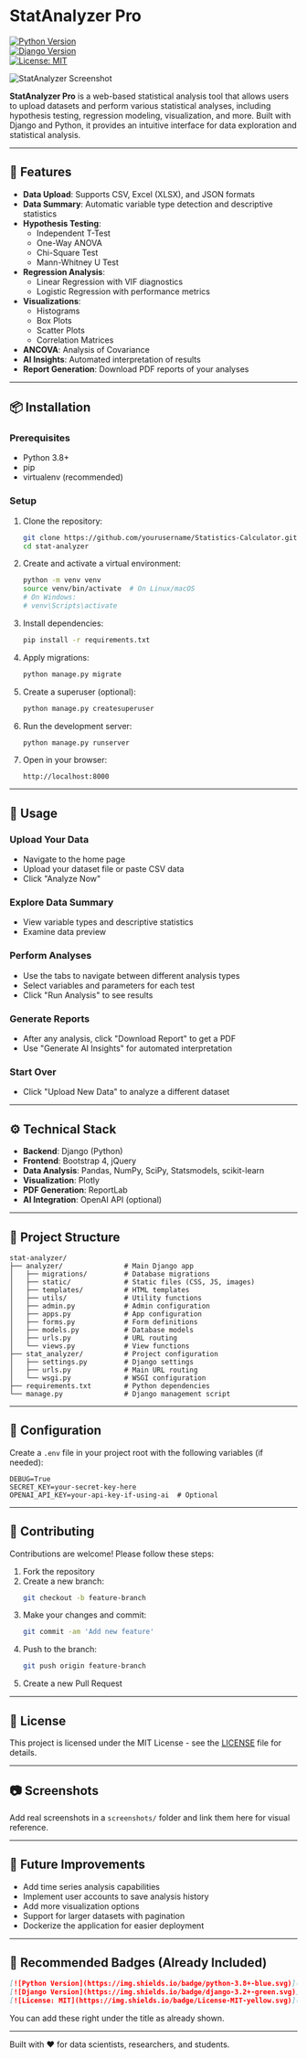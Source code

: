 # StatAnalyzer Pro  
[![Python Version](https://img.shields.io/badge/python-3.8+-blue.svg)](https://www.python.org/)  
[![Django Version](https://img.shields.io/badge/django-3.2+-green.svg)](https://www.djangoproject.com/)  
[![License: MIT](https://img.shields.io/badge/License-MIT-yellow.svg)](https://opensource.org/licenses/MIT)  

![StatAnalyzer Screenshot](screenshot.png)  

**StatAnalyzer Pro** is a web-based statistical analysis tool that allows users to upload datasets and perform various statistical analyses, including hypothesis testing, regression modeling, visualization, and more. Built with Django and Python, it provides an intuitive interface for data exploration and statistical analysis.

---

## 🚀 Features

- **Data Upload**: Supports CSV, Excel (XLSX), and JSON formats  
- **Data Summary**: Automatic variable type detection and descriptive statistics  
- **Hypothesis Testing**:
  - Independent T-Test
  - One-Way ANOVA
  - Chi-Square Test
  - Mann-Whitney U Test  
- **Regression Analysis**:
  - Linear Regression with VIF diagnostics
  - Logistic Regression with performance metrics  
- **Visualizations**:
  - Histograms
  - Box Plots
  - Scatter Plots
  - Correlation Matrices  
- **ANCOVA**: Analysis of Covariance  
- **AI Insights**: Automated interpretation of results  
- **Report Generation**: Download PDF reports of your analyses  

---

## 📦 Installation

### Prerequisites

- Python 3.8+
- pip
- virtualenv (recommended)

### Setup

1. Clone the repository:

   ```bash
   git clone https://github.com/yourusername/Statistics-Calculator.git
   cd stat-analyzer
   ```

2. Create and activate a virtual environment:

   ```bash
   python -m venv venv
   source venv/bin/activate  # On Linux/macOS
   # On Windows:
   # venv\Scripts\activate
   ```

3. Install dependencies:

   ```bash
   pip install -r requirements.txt
   ```

4. Apply migrations:

   ```bash
   python manage.py migrate
   ```

5. Create a superuser (optional):

   ```bash
   python manage.py createsuperuser
   ```

6. Run the development server:

   ```bash
   python manage.py runserver
   ```

7. Open in your browser:

   ```
   http://localhost:8000
   ```

---

## 🧪 Usage

### Upload Your Data

- Navigate to the home page
- Upload your dataset file or paste CSV data
- Click "Analyze Now"

### Explore Data Summary

- View variable types and descriptive statistics
- Examine data preview

### Perform Analyses

- Use the tabs to navigate between different analysis types
- Select variables and parameters for each test
- Click "Run Analysis" to see results

### Generate Reports

- After any analysis, click "Download Report" to get a PDF
- Use "Generate AI Insights" for automated interpretation

### Start Over

- Click "Upload New Data" to analyze a different dataset

---

## ⚙️ Technical Stack

- **Backend**: Django (Python)
- **Frontend**: Bootstrap 4, jQuery
- **Data Analysis**: Pandas, NumPy, SciPy, Statsmodels, scikit-learn
- **Visualization**: Plotly
- **PDF Generation**: ReportLab
- **AI Integration**: OpenAI API (optional)

---

## 📁 Project Structure

```
stat-analyzer/
├── analyzer/               # Main Django app
│   ├── migrations/         # Database migrations
│   ├── static/             # Static files (CSS, JS, images)
│   ├── templates/          # HTML templates
│   ├── utils/              # Utility functions
│   ├── admin.py            # Admin configuration
│   ├── apps.py             # App configuration
│   ├── forms.py            # Form definitions
│   ├── models.py           # Database models
│   ├── urls.py             # URL routing
│   └── views.py            # View functions
├── stat_analyzer/          # Project configuration
│   ├── settings.py         # Django settings
│   ├── urls.py             # Main URL routing
│   └── wsgi.py             # WSGI configuration
├── requirements.txt        # Python dependencies
└── manage.py               # Django management script
```

---

## 🔐 Configuration

Create a `.env` file in your project root with the following variables (if needed):

```env
DEBUG=True
SECRET_KEY=your-secret-key-here
OPENAI_API_KEY=your-api-key-if-using-ai  # Optional
```

---

## 🤝 Contributing

Contributions are welcome! Please follow these steps:

1. Fork the repository  
2. Create a new branch:  
   ```bash
   git checkout -b feature-branch
   ```
3. Make your changes and commit:  
   ```bash
   git commit -am 'Add new feature'
   ```
4. Push to the branch:  
   ```bash
   git push origin feature-branch
   ```
5. Create a new Pull Request

---

## 📄 License

This project is licensed under the MIT License - see the [LICENSE](LICENSE) file for details.

---

## 📷 Screenshots

Add real screenshots in a `screenshots/` folder and link them here for visual reference.

---

## 🔮 Future Improvements

- Add time series analysis capabilities  
- Implement user accounts to save analysis history  
- Add more visualization options  
- Support for larger datasets with pagination  
- Dockerize the application for easier deployment  

---

## 📌 Recommended Badges (Already Included)

```markdown
[![Python Version](https://img.shields.io/badge/python-3.8+-blue.svg)](https://www.python.org/)
[![Django Version](https://img.shields.io/badge/django-3.2+-green.svg)](https://www.djangoproject.com/)
[![License: MIT](https://img.shields.io/badge/License-MIT-yellow.svg)](https://opensource.org/licenses/MIT)
```

You can add these right under the title as already shown.

---

Built with ❤️ for data scientists, researchers, and students.
